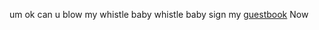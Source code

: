 um ok can u blow my whistle baby whistle baby
sign my [guestbook](https://soobin.123guestbook.com/#) Now 
